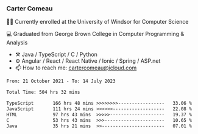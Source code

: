 ### Carter Comeau

🙋‍♂️ Currently enrolled at the University of Windsor for Computer Science

💻 Graduated from George Brown College in Computer Programming & Analysis

- ⚒️ Java / TypeScript / C / Python
- ⚙️ Angular / React / React Native / Ionic / Spring / ASP.net
- 📫 How to reach me: cartercomeau@icloud.com

<!--START_SECTION:waka-->

```txt
From: 21 October 2021 - To: 14 July 2023

Total Time: 504 hrs 32 mins

TypeScript       166 hrs 48 mins >>>>>>>>-----------------   33.06 %
JavaScript       111 hrs 24 mins >>>>>>-------------------   22.08 %
HTML             97 hrs 43 mins  >>>>>--------------------   19.37 %
C                53 hrs 43 mins  >>>----------------------   10.65 %
Java             35 hrs 21 mins  >>-----------------------   07.01 %
```

<!--END_SECTION:waka-->
